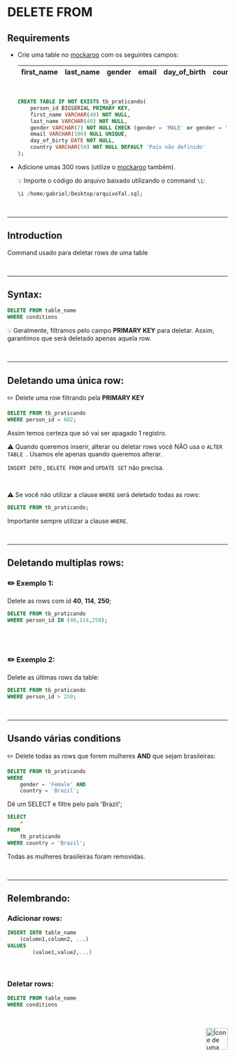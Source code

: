 # DELETE FROM

## Requirements
* Crie uma table no <a href="https://www.mockaroo.com/">mockaroo</a> com os seguintes campos:

    | first_name | last_name | gender | email | day_of_birth | country |
    | :--- |  :---  | :---  | :---  | :---  | :--- |
    
    <br>

    ```sql
    CREATE TABLE IF NOT EXISTS tb_praticando(
        person_id BIGSERIAL PRIMARY KEY,
        first_name VARCHAR(40) NOT NULL,
        last_name VARCHAR(40) NOT NULL,
        gender VARCHAR(7) NOT NULL CHECK (gender = 'MALE' or gender = 'FEMALE'),
        email VARCHAR(100) NULL UNIQUE,
        day_of_birty DATE NOT NULL,
        country VARCHAR(50) NOT NULL DEFAULT 'País não definido'
    );
    ```

* Adicione umas 300 rows (utilize o <a href="https://www.mockaroo.com/">mockaroo</a> também).

    :bulb: Importe o código do arquivo baixado utilizando o command `\i`:

    ```sql
    \i /home/gabriel/Desktop/arquivoTal.sql;
    ```

<br>
<hr>

## Introduction
Command usado para deletar rows de uma table


<br>
<hr>

## Syntax:


```sql
DELETE FROM table_name
WHERE conditions
```

:bulb: Geralmente, filtramos pelo campo **PRIMARY KEY** para deletar. Assim, garantimos que será deletado apenas aquela row.

<br>
<hr>



## Deletando uma única row:

:pencil2: Delete uma row filtrando pela **PRIMARY KEY**

```sql
DELETE FROM tb_praticando
WHERE person_id = 602;
```

Assim temos certeza que só vai ser apagado 1 registro.


:warning: Quando queremos inserir, alterar ou deletar rows você NÃO usa o `ALTER TABLE `. Usamos ele apenas quando queremos alterar.

`INSERT INTO` , `DELETE FROM` and `UPDATE SET` não precisa.

<br>

:warning: Se você não utilizar a clause `WHERE` será deletado todas as rows:

```sql
DELETE FROM tb_praticando;
```


Importante sempre utilizar a clause `WHERE`.

<br>
<hr>


## Deletando multiplas rows:

### :pencil2:  Exemplo 1:

Delete as rows com id **40**, **114**, **250**;

```sql
DELETE FROM tb_praticando
WHERE person_id IN (40,114,250);
```


<br>
<br>

### :pencil2: Exemplo 2:
Delete as últimas rows da table:

```sql
DELETE FROM tb_praticando
WHERE person_id > 250;
```

<br>
<hr>




## Usando várias conditions

:pencil2: Delete todas as rows que forem mulheres **AND** que sejam brasileiras:

```sql
DELETE FROM tb_praticando 
WHERE
    gender = 'Female' AND
    country = 'Brazil';
```

Dê um SELECT e filtre pelo país 'Brazil';

```sql
SELECT
    *
FROM
    tb_praticando
WHERE country = 'Brazil';
```

Todas as mulheres brasileiras foram removidas.


<br>
<hr>

## Relembrando:
### Adicionar rows:

```sql
INSERT INTO table_name
    (column1,column2, ...)
VALUES
        (value1,value2,...)
```

<br>

### Deletar rows:
```sql
DELETE FROM table_name
WHERE conditions
```

<br>

<!-- Botão para o próximo resumo em ordem sequêncial -->
<a href="https://github.com/lGabrielDev/06.postgreSQL/blob/main/2.praticando/5.3.update_set.md"><img alt="Ícone de uma seta apontada para direita, representando um link para a próxima página" src="https://cdn-icons-png.flaticon.com/512/8875/8875266.png" width="50px" height="50px" align="right"></a>